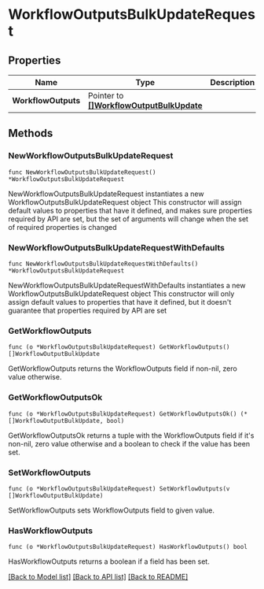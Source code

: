 # WorkflowOutputsBulkUpdateRequest

## Properties

Name | Type | Description | Notes
------------ | ------------- | ------------- | -------------
**WorkflowOutputs** | Pointer to [**[]WorkflowOutputBulkUpdate**](WorkflowOutputBulkUpdate.md) |  | [optional] 

## Methods

### NewWorkflowOutputsBulkUpdateRequest

`func NewWorkflowOutputsBulkUpdateRequest() *WorkflowOutputsBulkUpdateRequest`

NewWorkflowOutputsBulkUpdateRequest instantiates a new WorkflowOutputsBulkUpdateRequest object
This constructor will assign default values to properties that have it defined,
and makes sure properties required by API are set, but the set of arguments
will change when the set of required properties is changed

### NewWorkflowOutputsBulkUpdateRequestWithDefaults

`func NewWorkflowOutputsBulkUpdateRequestWithDefaults() *WorkflowOutputsBulkUpdateRequest`

NewWorkflowOutputsBulkUpdateRequestWithDefaults instantiates a new WorkflowOutputsBulkUpdateRequest object
This constructor will only assign default values to properties that have it defined,
but it doesn't guarantee that properties required by API are set

### GetWorkflowOutputs

`func (o *WorkflowOutputsBulkUpdateRequest) GetWorkflowOutputs() []WorkflowOutputBulkUpdate`

GetWorkflowOutputs returns the WorkflowOutputs field if non-nil, zero value otherwise.

### GetWorkflowOutputsOk

`func (o *WorkflowOutputsBulkUpdateRequest) GetWorkflowOutputsOk() (*[]WorkflowOutputBulkUpdate, bool)`

GetWorkflowOutputsOk returns a tuple with the WorkflowOutputs field if it's non-nil, zero value otherwise
and a boolean to check if the value has been set.

### SetWorkflowOutputs

`func (o *WorkflowOutputsBulkUpdateRequest) SetWorkflowOutputs(v []WorkflowOutputBulkUpdate)`

SetWorkflowOutputs sets WorkflowOutputs field to given value.

### HasWorkflowOutputs

`func (o *WorkflowOutputsBulkUpdateRequest) HasWorkflowOutputs() bool`

HasWorkflowOutputs returns a boolean if a field has been set.


[[Back to Model list]](../README.md#documentation-for-models) [[Back to API list]](../README.md#documentation-for-api-endpoints) [[Back to README]](../README.md)


